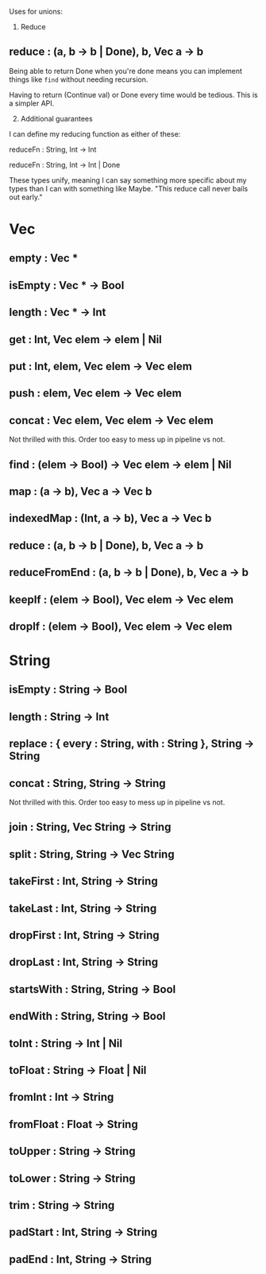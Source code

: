 Uses for unions:

1. Reduce

## reduce : (a, b -> b | Done), b, Vec a -> b

Being able to return Done when you're done means you can implement things like
`find` without needing recursion.

Having to return (Continue val) or Done every time would be tedious. This is a
simpler API.

2. Additional guarantees

I can define my reducing function as either of these:

reduceFn : String, Int -> Int

reduceFn : String, Int -> Int | Done

These types unify, meaning I can say something more specific about my 
types than I can with something like Maybe. "This reduce call never bails
out early."

# Vec


## empty : Vec *

## isEmpty : Vec * -> Bool

## length : Vec * -> Int

## get : Int, Vec elem -> elem | Nil

## put : Int, elem, Vec elem -> Vec elem

## push : elem, Vec elem -> Vec elem

## concat : Vec elem, Vec elem -> Vec elem

Not thrilled with this. Order too easy to mess up in pipeline vs not.

## find : (elem -> Bool) -> Vec elem -> elem | Nil

## map : (a -> b), Vec a -> Vec b

## indexedMap : (Int, a -> b), Vec a -> Vec b

## reduce : (a, b -> b | Done), b, Vec a -> b

## reduceFromEnd : (a, b -> b | Done), b, Vec a -> b

## keepIf : (elem -> Bool), Vec elem -> Vec elem

## dropIf : (elem -> Bool), Vec elem -> Vec elem


# String

## isEmpty : String -> Bool

## length : String -> Int

## replace : { every : String, with : String }, String -> String

## concat : String, String -> String

Not thrilled with this. Order too easy to mess up in pipeline vs not.

## join : String, Vec String -> String

## split : String, String -> Vec String

## takeFirst : Int, String -> String

## takeLast : Int, String -> String

## dropFirst : Int, String -> String

## dropLast : Int, String -> String

## startsWith : String, String -> Bool

## endWith : String, String -> Bool

## toInt : String -> Int | Nil

## toFloat : String -> Float | Nil

## fromInt : Int -> String

## fromFloat : Float -> String

## toUpper : String -> String

## toLower : String -> String

## trim : String -> String

## padStart : Int, String -> String

## padEnd : Int, String -> String
